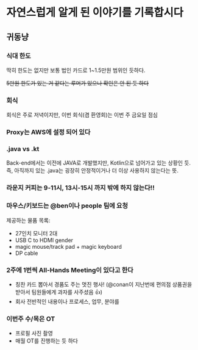 # 자연스럽게 알게 된 이야기를 기록합시다
## 귀동냥

### 식대 한도
딱히 한도는 없지만 보통 법인 카드로 1~1.5만원 범위인 듯하다.

~~5만원 한도가 있는 거 같다는 루머가 있으나 확인은 안 된 듯 하다~~

### 회식
회식은 주로 저녁이지만, 이번 회식(겸 환영회)는 이번 주 금요일 점심

### Proxy는 AWS에 설정 되어 있다

### .java vs .kt
Back-end에서는 이전에 JAVA로 개발했지만, Kotlin으로 넘어가고 있는 상황인 듯. 즉, 아직까지 있는 .java는 굉장히 안정적이거나 더 이상 사용하지 않는다는 뜻.

### **라운지 커피는 9-11시, 13시-15시 까지 밖에 하지 않는다!!**

### 마우스/키보드는 @ben이나 people 팀에 요청
제공하는 물품 목록:
+ 27인치 모니터 2대
+ USB C to HDMI gender
+ magic mouse/track pad + magic keyboard
+ DP cable

### 2주에 1번씩 All-Hands Meeting이 있다고 한다
- 칭찬 카드 뽑아서 경품도 주는 멋진 행사! (@conan이 지난번에 편의점 상품권을 받아서 팀원들에게 과자를 사주셨음 👍)
- 회사 전반적인 내용이나 프로세스, 업무, 분야를

### 이번주 수/목은 OT
- 프로필 사진 촬영
- 매월 OT를 진행하는 듯 하다